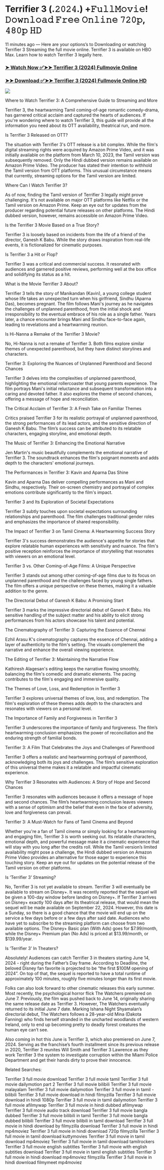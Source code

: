 # Terrifier 3 (.𝟸𝟶𝟸𝟺.) +𝙵𝚞𝚕𝚕𝙼𝚘𝚟𝚒𝚎! 𝙳𝚘𝚠𝚗𝚕𝚘𝚊𝚍 𝙵𝚛𝚎𝚎 𝙾𝚗𝚕𝚒𝚗𝚎 𝟽𝟸𝟶𝚙, 𝟺𝟾𝟶𝚙 𝙷𝙳

11 minutes ago — Here are your options’s to Downloading or watching Terrifier 3 Streaming the full movie online. Terrifier 3 is available on HBO Max. Learn how to watch Terrifier 3 legally here.


### [➤ Watch Now ✅➤➤ Terrifier 3 (2024) Fullmovie Online](https://aaamiiin.com/en/movie/1034541/terrifier-3-discod)

### [➤➤ Download ✅➤➤ Terrifier 3 (2024) Fullmovie Online HD](https://aaamiiin.com/en/movie/1034541/terrifier-3-discod)

<p dir="auto"><a href="https://aaamiiin.com/en/movie/1034541/terrifier-3-discod" title="PLAY NOW" rel="nofollow"><img src="https://i.imgur.com/jhNGoEt.gif" style="max-width: 100%;"></a></p>

Where to Watch Terrifier 3: A Comprehensive Guide to Streaming and More

Terrifier 3, the heartwarming Tamil coming-of-age romantic comedy-drama, has garnered critical acclaim and captured the hearts of audiences. If you're wondering where to watch Terrifier 3, this guide will provide all the information you need about its OTT availability, theatrical run, and more.

Is Terrifier 3 Released on OTT?

The situation with Terrifier 3's OTT release is a bit complex. While the film's digital streaming rights were acquired by Amazon Prime Video, and it was initially available on the platform from March 10, 2023, the Tamil version was subsequently removed. Only the Hindi dubbed version remains available on Amazon Prime Video. The producer has stated their intention to withhold the Tamil version from OTT platforms. This unusual circumstance means that currently, streaming options for the Tamil version are limited.

Where Can I Watch Terrifier 3?

As of now, finding the Tamil version of Terrifier 3 legally might prove challenging. It's not available on major OTT platforms like Netflix or the Tamil version on Amazon Prime. Keep an eye out for updates from the producer regarding potential future releases on other platforms. The Hindi dubbed version, however, remains accessible on Amazon Prime Video.

Is the Terrifier 3 Movie Based on a True Story?

Terrifier 3 is loosely based on incidents from the life of a friend of the director, Ganesh K Babu. While the story draws inspiration from real-life events, it is fictionalized for cinematic purposes.

Is Terrifier 3 a Hit or Flop?

Terrifier 3 was a critical and commercial success. It resonated with audiences and garnered positive reviews, performing well at the box office and solidifying its status as a hit.

What is the Movie Terrifier 3 About?

Terrifier 3 tells the story of Manikandan (Kavin), a young college student whose life takes an unexpected turn when his girlfriend, Sindhu (Aparna Das), becomes pregnant. The film follows Mani's journey as he navigates the challenges of unplanned parenthood, from the initial shock and irresponsibility to the eventual embrace of his role as a single father. Years later, a chance encounter brings Mani and Sindhu face-to-face again, leading to revelations and a heartwarming reunion.

Is Hi-Nanna a Remake of the Terrifier 3 Movie?

No, Hi-Nanna is not a remake of Terrifier 3. Both films explore similar themes of unexpected parenthood, but they have distinct storylines and characters.

Terrifier 3: Exploring the Nuances of Unplanned Parenthood and Second Chances

Terrifier 3 delves into the complexities of unplanned parenthood, highlighting the emotional rollercoaster that young parents experience. The film portrays Mani's initial reluctance and subsequent transformation into a caring and devoted father. It also explores the theme of second chances, offering a message of hope and reconciliation.

The Critical Acclaim of Terrifier 3: A Fresh Take on Familiar Themes

Critics praised Terrifier 3 for its realistic portrayal of unplanned parenthood, the strong performances of its lead actors, and the sensitive direction of Ganesh K Babu. The film’s success can be attributed to its relatable characters, engaging storyline, and emotional depth.

The Music of Terrifier 3: Enhancing the Emotional Narrative

Jen Martin's music beautifully complements the emotional narrative of Terrifier 3. The soundtrack enhances the film's poignant moments and adds depth to the characters' emotional journeys.

The Performances in Terrifier 3: Kavin and Aparna Das Shine

Kavin and Aparna Das deliver compelling performances as Mani and Sindhu, respectively. Their on-screen chemistry and portrayal of complex emotions contribute significantly to the film's impact.

Terrifier 3 and Its Exploration of Societal Expectations

Terrifier 3 subtly touches upon societal expectations surrounding relationships and parenthood. The film challenges traditional gender roles and emphasizes the importance of shared responsibility.

The Impact of Terrifier 3 on Tamil Cinema: A Heartwarming Success Story

Terrifier 3's success demonstrates the audience's appetite for stories that explore relatable human experiences with sensitivity and nuance. The film's positive reception reinforces the importance of storytelling that resonates with viewers on an emotional level.

Terrifier 3 vs. Other Coming-of-Age Films: A Unique Perspective

Terrifier 3 stands out among other coming-of-age films due to its focus on unplanned parenthood and the challenges faced by young single fathers. The film offers a unique perspective on these themes, making it a valuable addition to the genre.

The Directorial Debut of Ganesh K Babu: A Promising Start

Terrifier 3 marks the impressive directorial debut of Ganesh K Babu. His sensitive handling of the subject matter and his ability to elicit strong performances from his actors showcase his talent and potential.

The Cinematography of Terrifier 3: Capturing the Essence of Chennai

Ezhil Arasu K's cinematography captures the essence of Chennai, adding a layer of authenticity to the film's setting. The visuals complement the narrative and enhance the overall viewing experience.

The Editing of Terrifier 3: Maintaining the Narrative Flow

Kathiresh Alagesan's editing keeps the narrative flowing smoothly, balancing the film's comedic and dramatic elements. The pacing contributes to the film's engaging and immersive quality.

The Themes of Love, Loss, and Redemption in Terrifier 3

Terrifier 3 explores universal themes of love, loss, and redemption. The film's exploration of these themes adds depth to the characters and resonates with viewers on a personal level.

The Importance of Family and Forgiveness in Terrifier 3

Terrifier 3 underscores the importance of family and forgiveness. The film’s heartwarming conclusion emphasizes the power of reconciliation and the enduring strength of familial bonds.

Terrifier 3: A Film That Celebrates the Joys and Challenges of Parenthood

Terrifier 3 offers a realistic and heartwarming portrayal of parenthood, acknowledging both its joys and challenges. The film’s sensitive exploration of this universal theme makes it a relatable and impactful cinematic experience.

Why Terrifier 3 Resonates with Audiences: A Story of Hope and Second Chances

Terrifier 3 resonates with audiences because it offers a message of hope and second chances. The film’s heartwarming conclusion leaves viewers with a sense of optimism and the belief that even in the face of adversity, love and forgiveness can prevail.

Terrifier 3: A Must-Watch for Fans of Tamil Cinema and Beyond

Whether you're a fan of Tamil cinema or simply looking for a heartwarming and engaging film, Terrifier 3 is worth seeking out. Its relatable characters, emotional depth, and powerful message make it a cinematic experience that will stay with you long after the credits roll. While the Tamil version’s limited availability might pose a challenge, the Hindi dubbed version on Amazon Prime Video provides an alternative for those eager to experience this touching story. Keep an eye out for updates on the potential release of the Tamil version on other platforms.


Is ‘Terrifier 3’ Streaming?

No, Terrifier 3 is not yet available to stream. Terrifier 3 will eventually be available to stream on Disney+. It was recently reported that the sequel will be given a 100-day window before landing on Disney+. If Terrifier 3 arrives on Disney+ exactly 100 days after its theatrical release, that would mean the sequel will be made available on September 22, 2024. However, this date is a Sunday, so there is a good chance that the movie will end up on the service a few days before or a few days after said date. Audiences who have yet to subscribe to the streaming platform can choose from two available options. The Disney+ Basic plan (With Ads) goes for $7.99/month, while the Disney+ Premium plan (No Ads) is priced at $13.99/month, or $139.99/year.

Is ‘Terrifier 3’ In Theaters?

Absolutely! Audiences can catch Terrifier 3 in theaters starting June 14, 2024 - right during the Father’s Day frame. According to Deadline, the beloved Disney fan favorite is projected to be “the first $100M opening of 2024”. On top of that, the sequel is reported to have a total runtime of approximately 100 minutes, roughly five minutes longer than its first movie.

Folks can also look forward to other cinematic releases this early summer. Most recently, the psychological horror flick The Watchers premiered on June 7. Previously, the film was pushed back to June 14, originally sharing the same release date as Terrifier 3. However, The Watchers eventually returned to its initial June 7 date. Marking Ishana Night Shyamalan’s directorial debut, The Watchers follows a 28-year-old Mina (Dakota Fanning) who finds herself stranded in the uncharted woodlands of western Ireland, only to end up becoming pretty to deadly forest creatures the human eye can’t see.

Also coming in hot this June is Terrifier 3, which also premiered on June 7, 2024. Serving as the franchise’s fourth installment since its previous release in 2020, Terrifier 3 reunites Will Smith and Terrifier 3 Lawrence as they work Terrifier 3 the system to investigate corruption within the Miami Police Department and get their hands dirty to prove their innocence.


Related Searches:

Terrifier 3 full movie download
Terrifier 3 full movie tamil
Terrifier 3 full movie dailymotion part 2
Terrifier 3 full movie bilibili
Terrifier 3 full movie malayalam
Terrifier 3 full movie dailymotion
Terrifier 3 full movie in tamil - bilibili
Terrifier 3 full movie download in hindi filmyzilla
Terrifier 3 full movie download in hindi 1080p
Terrifier 3 full movie in tamil dailymotion
Terrifier 3 full movie afilmywap
Terrifier 3 full movie in hindi dubbed afilmywap
Terrifier 3 full movie audio track download
Terrifier 3 full movie bangla dubbed
Terrifier 3 full movie bilibili in tamil
Terrifier 3 full movie bangla dubbed bilibili
Terrifier 3 full movie bilibili in tamil download
Terrifier 3 full movie in hindi download by filmyzilla
download Terrifier 3 full movie in hindi mp4moviez
Terrifier 3 full movie in hindi download 720p filmyzilla
Terrifier 3 full movie in tamil download kuttymovies
Terrifier 3 full movie in tamil download mp4moviez
Terrifier 3 full movie in tamil download tamilrockers
Terrifier 3 full movie english subtitles
Terrifier 3 full movie with english subtitles download
Terrifier 3 full movie in tamil english subtitles
Terrifier 3 full movie in hindi download mp4moviez filmyzilla
Terrifier 3 full movie in hindi download filmymeet mp4moviez
